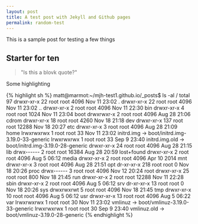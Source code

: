 ```yaml
---
layout: post
title: A test post with Jekyll and Github pages
permalink: random-test
---
```


This is a sample post for testing a few things

## Starter for ten


> "Is this a blovk quote?"

Some highlighting

{% highlight sh %}
matt@marmot:~/mjh-test1.github.io/_posts$ ls -al /
total 97
drwxr-xr-x  22 root root  4096 Nov 11 23:02 .
drwxr-xr-x  22 root root  4096 Nov 11 23:02 ..
drwxr-xr-x   2 root root  4096 Nov 11 22:30 bin
drwxr-xr-x   4 root root  1024 Nov 11 23:04 boot
drwxrwxr-x   2 root root  4096 Aug 28 21:06 cdrom
drwxr-xr-x  18 root root  4260 Nov 18 21:18 dev
drwxr-xr-x 137 root root 12288 Nov 18 20:27 etc
drwxr-xr-x   3 root root  4096 Aug 28 21:09 home
lrwxrwxrwx   1 root root    33 Nov 11 23:02 initrd.img -> boot/initrd.img-3.19.0-33-generic
lrwxrwxrwx   1 root root    33 Sep  9 23:40 initrd.img.old -> boot/initrd.img-3.19.0-28-generic
drwxr-xr-x  24 root root  4096 Aug 28 21:15 lib
drwx------   2 root root 16384 Aug 28 20:59 lost+found
drwxr-xr-x   2 root root  4096 Aug  5 06:12 media
drwxr-xr-x   2 root root  4096 Apr 10  2014 mnt
drwxr-xr-x   3 root root  4096 Aug 28 21:51 opt
dr-xr-xr-x 218 root root     0 Nov 18 20:26 proc
drwx------   3 root root  4096 Nov 12 20:24 root
drwxr-xr-x  25 root root   800 Nov 18 21:45 run
drwxr-xr-x   2 root root 12288 Nov 11 22:28 sbin
drwxr-xr-x   2 root root  4096 Aug  5 06:12 srv
dr-xr-xr-x  13 root root     0 Nov 18 20:26 sys
drwxrwxrwt   5 root root  4096 Nov 18 21:45 tmp
drwxr-xr-x  10 root root  4096 Aug  5 06:12 usr
drwxr-xr-x  13 root root  4096 Aug  5 06:22 var
lrwxrwxrwx   1 root root    30 Nov 11 23:02 vmlinuz -> boot/vmlinuz-3.19.0-33-generic
lrwxrwxrwx   1 root root    30 Sep  9 23:40 vmlinuz.old -> boot/vmlinuz-3.19.0-28-generic
{% endhighlight %}

